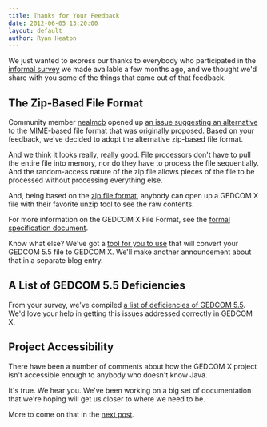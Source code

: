 ```yaml
---
title: Thanks for Your Feedback
date: 2012-06-05 13:20:00
layout: default
author: Ryan Heaton
---
```


We just wanted to express our thanks to everybody who participated in the
[informal survey](http://familysearch.github.com/gedcomx/feedback/2012-03-23.html)
we made available a few months ago, and we thought we'd share with you
some of the things that came out of that feedback.

The Zip-Based File Format
-------------------------

Community member [nealmcb](https://github.com/nealmcb) opened up 
[an issue suggesting an alternative](https://github.com/FamilySearch/gedcomx/issues/140)
to the MIME-based file format that was originally proposed. Based on your feedback, 
we've decided to adopt the alternative zip-based file format.

And we think it looks really, really good. File processors don't have to
pull the entire file into memory, nor do they have to process the file sequentially.
And the random-access nature of the zip file allows pieces of the file to be
processed without processing everything else.

And, being based on the [zip file format](http://en.wikipedia.org/wiki/ZIP_file_format),
anybody can open up a GEDCOM X file with their favorite unzip tool to see the raw
contents.

For more information on the GEDCOM X File Format, see the 
[formal specification document](https://github.com/FamilySearch/gedcomx/blob/master/specifications/file-format-specification.md).

Know what else? We've got a [tool for you to use](https://github.com/FamilySearch/gedcom5-conversion)
that will convert your GEDCOM 5.5 file to GEDCOM X. We'll make another announcement
about that in a separate blog entry.

A List of GEDCOM 5.5 Deficiencies
---------------------------------

From your survey, we've compiled [a list of deficiencies of GEDCOM 5.5](http://www.gedcomx.org/Legacy-GEDCOM-Deficiencies.html).
We'd love your help in getting this issues addressed correctly in GEDCOM X.

Project Accessibility
---------------------

There have been a number of comments about how the GEDCOM X project isn't accessible
enough to anybody who doesn't know Java.

It's true. We hear you. We've been working on a big set of documentation
that we're hoping will get us closer to where we need to be.

More to come on that in the [next post](http://familysearch.github.com/gedcomx//2012/06/05/specs-diagrams-and-tools.html).

